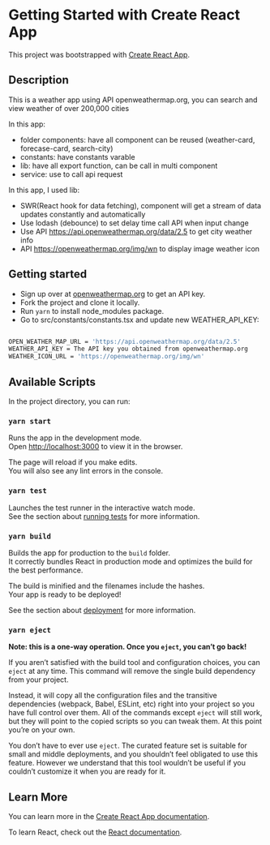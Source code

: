 # Getting Started with Create React App

This project was bootstrapped with [Create React App](https://github.com/facebook/create-react-app).

## Description

This is a weather app using API openweathermap.org, you can search and view weather of over 200,000 cities

In this app:
- folder components: have all component can be reused (weather-card, forecase-card, search-city)
- constants: have constants varable
- lib: have all export function, can be call in multi component
- service: use to call api request


In this app, I used lib:
- SWR(React hook for data fetching), component will get a stream of data updates constantly and automatically
- Use lodash (debounce) to set delay time call API when input change
- Use API https://api.openweathermap.org/data/2.5 to get city weather info
- API https://openweathermap.org/img/wn to display image weather icon




## Getting started

- Sign up over at [openweathermap.org](https://openweathermap.org/appid) to get an API key.
- Fork the project and clone it locally.
- Run `yarn` to install node_modules package.
- Go to src/constants/constants.tsx and update new WEATHER_API_KEY:
```sh

OPEN_WEATHER_MAP_URL = 'https://api.openweathermap.org/data/2.5'
WEATHER_API_KEY = The API key you obtained from openweathermap.org
WEATHER_ICON_URL = 'https://openweathermap.org/img/wn'
```


## Available Scripts

In the project directory, you can run:


### `yarn start`

Runs the app in the development mode.\
Open [http://localhost:3000](http://localhost:3000) to view it in the browser.

The page will reload if you make edits.\
You will also see any lint errors in the console.

### `yarn test`

Launches the test runner in the interactive watch mode.\
See the section about [running tests](https://facebook.github.io/create-react-app/docs/running-tests) for more information.

### `yarn build`

Builds the app for production to the `build` folder.\
It correctly bundles React in production mode and optimizes the build for the best performance.

The build is minified and the filenames include the hashes.\
Your app is ready to be deployed!

See the section about [deployment](https://facebook.github.io/create-react-app/docs/deployment) for more information.

### `yarn eject`

**Note: this is a one-way operation. Once you `eject`, you can’t go back!**

If you aren’t satisfied with the build tool and configuration choices, you can `eject` at any time. This command will remove the single build dependency from your project.

Instead, it will copy all the configuration files and the transitive dependencies (webpack, Babel, ESLint, etc) right into your project so you have full control over them. All of the commands except `eject` will still work, but they will point to the copied scripts so you can tweak them. At this point you’re on your own.

You don’t have to ever use `eject`. The curated feature set is suitable for small and middle deployments, and you shouldn’t feel obligated to use this feature. However we understand that this tool wouldn’t be useful if you couldn’t customize it when you are ready for it.

## Learn More

You can learn more in the [Create React App documentation](https://facebook.github.io/create-react-app/docs/getting-started).

To learn React, check out the [React documentation](https://reactjs.org/).
